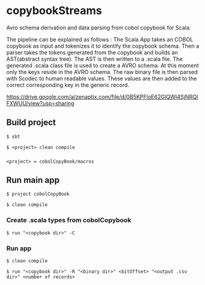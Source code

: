 # copybookStreams
Avro schema derivation and data parsing from cobol copybook for Scala.

The pipeline can be explained as follows : 
The Scala App takes an COBOL copybook as input and tokenizes it to identify the
copybook schema. Then a parser takes the tokens generated from the copybook and
builds an AST(abstract syntax tree). The AST is then written to a .scala file. 
The generated .scala class file is used to create a AVRO schema. 
At this moment only the keys reside in the AVRO schema. The raw binary file is then
parsed with Scodec to human readable values. These values are then added to the 
correct corresponding key in the generic record. 

https://drive.google.com/a/zenaptix.com/file/d/0B5KPFloE62GlQWI4SjNRQlFXWUU/view?usp=sharing


## Build project
```$ sbt```

```$ <project> clean compile ```
###
```<project> = cobolCopyBook/macros```

## Run main app
```$ project cobolCopyBook```

```$ clean compile```

### Create .scala types from cobolCopybook
```$ run "<copybook dir>" -C ```

### Run app
```$ clean compile```

```$ run "<copybook dir>" -R "<binary dir>" <bitOffset> "<output .csv dir>" <number of records>```
